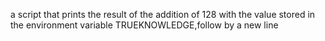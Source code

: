 a script that prints the result of the addition of 128 with the value stored in the environment variable TRUEKNOWLEDGE,follow by a new line
